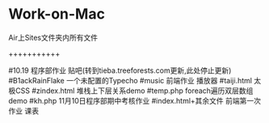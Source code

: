 Work-on-Mac
===========

Air上Sites文件夹内所有文件

+++++++++++

#10.19                程序部作业 贴吧(转到tieba.treeforests.com更新,此处停止更新)
#B1ackRainFlake       一个未配置的Typecho
#music                前端作业 播放器
#taiji.html           太极CSS
#zindex.html          堆栈上下层关系demo
#temp.php             foreach遍历双层数组demo
#kh.php               11月10日程序部期中考核作业
#index.html+其余文件  前端第一次作业  课表

